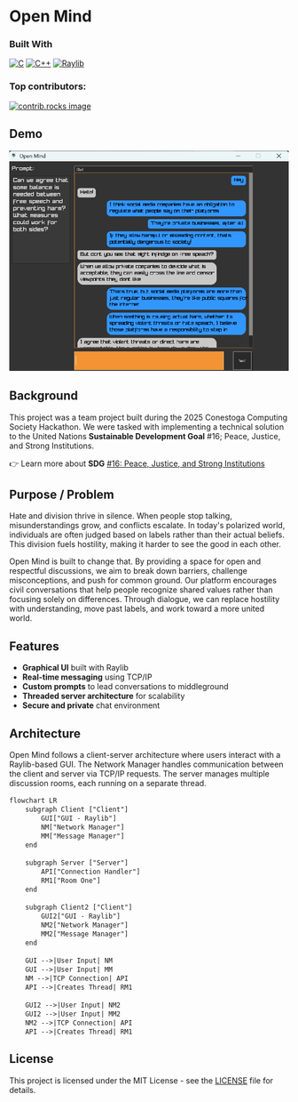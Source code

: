 # Open Mind

### Built With

[![C]][C-url] [![C++][C++]][C++-url] [![Raylib][Raylib]][Raylib-url]

### Top contributors:
<a href="https://github.com/Nathancecixx/OpenMind/graphs/contributors">
  <img src="https://contrib.rocks/image?repo=Nathancecixx/OpenMind" alt="contrib.rocks image" />
</a>

## Demo
![Demo Picture](/Demo.png)


## Background
This project was a team project built during the 2025 Conestoga Computing Society Hackathon. We were tasked with implementing a technical solution to the United Nations **Sustainable Development Goal** #16; Peace, Justice, and Strong Institutions.

👉 Learn more about **SDG** [#16: Peace, Justice, and Strong Institutions](https://sdgs.un.org/goals/goal16)

## Purpose / Problem
Hate and division thrive in silence. When people stop talking, misunderstandings grow, and conflicts escalate. In today's polarized world, individuals are often judged based on labels rather than their actual beliefs. This division fuels hostility, making it harder to see the good in each other.

Open Mind is built to change that. By providing a space for open and respectful discussions, we aim to break down barriers, challenge misconceptions, and push for common ground. Our platform encourages civil conversations that help people recognize shared values rather than focusing solely on differences. Through dialogue, we can replace hostility with understanding, move past labels, and work toward a more united world.

## Features
- **Graphical UI** built with Raylib
- **Real-time messaging** using TCP/IP
- **Custom prompts** to lead conversations to middleground
- **Threaded server architecture** for scalability
- **Secure and private** chat environment

## Architecture
Open Mind follows a client-server architecture where users interact with a Raylib-based GUI. The Network Manager handles communication between the client and server via TCP/IP requests. The server manages multiple discussion rooms, each running on a separate thread.

```mermaid
flowchart LR
    subgraph Client ["Client"]
        GUI["GUI - Raylib"]
        NM["Network Manager"]
        MM["Message Manager"]
    end

    subgraph Server ["Server"]
        API["Connection Handler"]
        RM1["Room One"]
    end

    subgraph Client2 ["Client"]
        GUI2["GUI - Raylib"]
        NM2["Network Manager"]
        MM2["Message Manager"]
    end

    GUI -->|User Input| NM
    GUI -->|User Input| MM
    NM -->|TCP Connection| API
    API -->|Creates Thread| RM1

    GUI2 -->|User Input| NM2
    GUI2 -->|User Input| MM2
    NM2 -->|TCP Connection| API
    API -->|Creates Thread| RM1

```

## License
This project is licensed under the MIT License - see the [LICENSE](LICENSE) file for details.


[C]: https://img.shields.io/badge/C-00599C?style=for-the-badge&logo=c&logoColor=white  
[C-url]: https://en.wikipedia.org/wiki/C_(programming_language)

[C++]: https://img.shields.io/badge/C++-00599C?style=for-the-badge&logo=c%2B%2B&logoColor=white  
[C++-url]: https://isocpp.org/

[Raylib]: https://img.shields.io/badge/Raylib-000000?style=for-the-badge&logo=raylib&logoColor=white  
[Raylib-url]: https://www.raylib.com/
